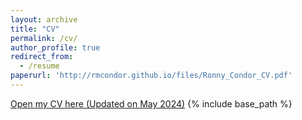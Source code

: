 ```yaml
---
layout: archive
title: "CV"
permalink: /cv/
author_profile: true
redirect_from:
  - /resume
paperurl: 'http://rmcondor.github.io/files/Ronny_Condor_CV.pdf'
---
```


[Open my CV here (Updated on May 2024)](http://rmcondor.github.io/files/Ronny_Condor_CV.pdf)
{% include base_path %}

